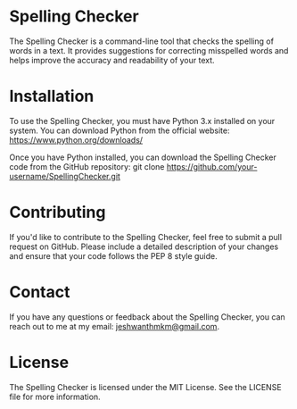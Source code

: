 # Spelling Checker

The Spelling Checker is a command-line tool that checks the spelling of words in a text. It provides suggestions for correcting misspelled words and helps improve the accuracy and readability of your text.

# Installation

To use the Spelling Checker, you must have Python 3.x installed on your system. You can download Python from the official website: https://www.python.org/downloads/

Once you have Python installed, you can download the Spelling Checker code from the GitHub repository: git clone https://github.com/your-username/SpellingChecker.git

# Contributing

If you'd like to contribute to the Spelling Checker, feel free to submit a pull request on GitHub. Please include a detailed description of your changes and ensure that your code follows the PEP 8 style guide.

# Contact

If you have any questions or feedback about the Spelling Checker, you can reach out to me at my email: jeshwanthmkm@gmail.com.

# License

The Spelling Checker is licensed under the MIT License. See the LICENSE file for more information.
